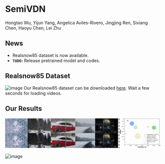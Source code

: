 # SemiVDN
Hongtao Wu, Yijun Yang, Angelica Aviles-Rivero, Jingjing Ren, Sixiang Chen, Haoyu Chen, Lei Zhu


## News
- Realsnow85 dataset is now available.  
- **`TODO`:**  Release pretrained model and codes.


## Realsnow85 Dataset
![image](https://github.com/TonyHongtaoWu/SemiVDN/blob/main/figures/datasetsfast.gif)
Our Realsnow85 dataset can be downloaded [here](https://hkustgz-my.sharepoint.com/:f:/g/personal/hwu375_connect_hkust-gz_edu_cn/Ek731E9RJJJDrqKwViTQV30BxusYOfqv__jxgIwjc4MdXA?e=7z4Unv). Wait a few seconds for loading videos.


## Our Results
<div align="center">
  <img src="./figures/Img1.png" >
</div>

![image](https://github.com/TonyHongtaoWu/SemiVDN/blob/main/figures/Resultsfast.gif)

